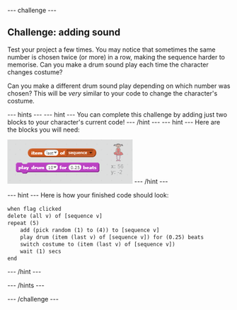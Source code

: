 --- challenge ---
## Challenge: adding sound

Test your project a few times. You may notice that sometimes the same number is chosen twice (or more) in a row, making the sequence harder to memorise. Can you make a drum sound play each time the character changes costume?

Can you make a different drum sound play depending on which number was chosen? This will be _very_ similar to your code to change the character's costume.

--- hints ---
--- hint ---
You can complete this challenge by adding just two blocks to your character's current code!
--- /hint ---
--- hint ---
Here are the blocks you will need:

![Hint drum blocks](images/hint-drumblocks.png)
--- /hint ---

--- hint ---
Here is how your finished code should look:
```blocks
when flag clicked
delete (all v) of [sequence v]
repeat (5)
	add (pick random (1) to (4)) to [sequence v]
    play drum (item (last v) of [sequence v]) for (0.25) beats
    switch costume to (item (last v) of [sequence v])
    wait (1) secs
end
```
--- /hint ---

--- /hints ---

--- /challenge ---
